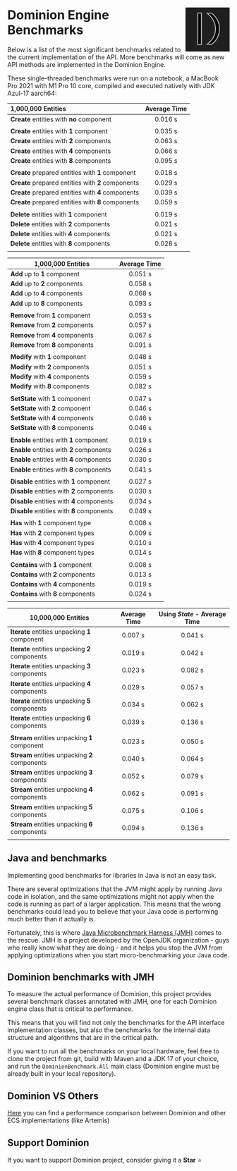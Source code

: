 # <img src="https://raw.githubusercontent.com/dominion-dev/dominion-dev.github.io/main/dominion-logo-square.png" align="right" width="100"> Dominion Engine Benchmarks

Below is a list of the most significant benchmarks related to the current implementation of the API. More benchmarks
will come as new API methods are implemented in the Dominion Engine.

These single-threaded benchmarks were run on a notebook, a MacBook Pro 2021 with M1 Pro 10 core, compiled and executed
natively with JDK Azul-17 aarch64:

| 1,000,000 Entities                                 | Average Time |
|:---------------------------------------------------|:------------:|
| **Create** entities with **no** component          |   0.016 s    |
|                                                    |              |
| **Create** entities with **1** component           |   0.035 s    |
| **Create** entities with **2** components          |   0.063 s    |
| **Create** entities with **4** components          |   0.066 s    |
| **Create** entities with **8** components          |   0.095 s    |
|                                                    |              |
| **Create** prepared entities with **1** component  |   0.018 s    |
| **Create** prepared entities with **2** components |   0.029 s    |
| **Create** prepared entities with **4** components |   0.039 s    |
| **Create** prepared entities with **8** components |   0.059 s    |
|                                                    |              |
| **Delete** entities with **1** component           |   0.019 s    |
| **Delete** entities with **2** components          |   0.021 s    |
| **Delete** entities with **4** components          |   0.021 s    |
| **Delete** entities with **8** components          |   0.028 s    |
|                                                    |              |

| 1,000,000 Entities                         | Average Time |
|--------------------------------------------|:------------:|
| **Add** up to **1** component              |   0.051 s    |
| **Add** up to **2** components             |   0.058 s    |
| **Add** up to **4** components             |   0.068 s    |
| **Add** up to **8** components             |   0.093 s    |
|                                            |              |
| **Remove** from **1** component            |   0.053 s    |
| **Remove** from **2** components           |   0.057 s    |
| **Remove** from **4** components           |   0.067 s    |
| **Remove** from **8** components           |   0.091 s    |
|                                            |              |
| **Modify** with **1** component            |   0.048 s    |
| **Modify** with **2** components           |   0.051 s    |
| **Modify** with **4** components           |   0.059 s    |
| **Modify** with **8** components           |   0.082 s    |
|                                            |              |
| **SetState** with **1** component          |   0.047 s    |
| **SetState** with **2** component          |   0.046 s    |
| **SetState** with **4** components         |   0.046 s    |
| **SetState** with **8** components         |   0.046 s    |
|                                            |              |
| **Enable** entities with **1** component   |   0.019 s    |
| **Enable** entities with **2** components  |   0.026 s    |
| **Enable** entities with **4** components  |   0.030 s    |
| **Enable** entities with **8** components  |   0.041 s    |
|                                            |              |
| **Disable** entities with **1** component  |   0.027 s    |
| **Disable** entities with **2** components |   0.030 s    |
| **Disable** entities with **4** components |   0.034 s    |
| **Disable** entities with **8** components |   0.049 s    |
|                                            |              |
| **Has** with **1** component type          |   0.008 s    |
| **Has** with **2** component types         |   0.009 s    |
| **Has** with **4** component types         |   0.010 s    |
| **Has** with **8** component types         |   0.014 s    |
|                                            |              |
| **Contains** with **1** component          |   0.008 s    |
| **Contains** with **2** components         |   0.013 s    |
| **Contains** with **4** components         |   0.019 s    |
| **Contains** with **8** components         |   0.024 s    |
|                                            |              |

| 10,000,000 Entities                             | Average Time | Using _State_ - Average Time |
|-------------------------------------------------|:------------:|:----------------------------:|
| **Iterate** entities unpacking **1** component  |   0.007 s    |           0.041 s            |
| **Iterate** entities unpacking **2** components |   0.019 s    |           0.042 s            |
| **Iterate** entities unpacking **3** components |   0.023 s    |           0.082 s            |
| **Iterate** entities unpacking **4** components |   0.029 s    |           0.057 s            |
| **Iterate** entities unpacking **5** components |   0.034 s    |           0.062 s            |
| **Iterate** entities unpacking **6** components |   0.039 s    |           0.136 s            |
|                                                 |              |                              |
| **Stream** entities unpacking **1** component   |   0.023 s    |           0.050 s            |
| **Stream** entities unpacking **2** components  |   0.040 s    |           0.064 s            |
| **Stream** entities unpacking **3** components  |   0.052 s    |           0.079 s            |
| **Stream** entities unpacking **4** components  |   0.062 s    |           0.091 s            |
| **Stream** entities unpacking **5** components  |   0.075 s    |           0.106 s            |
| **Stream** entities unpacking **6** components  |   0.094 s    |           0.136 s            |
|                                                 |              |                              |

## Java and benchmarks

Implementing good benchmarks for libraries in Java is not an easy task.

There are several optimizations that the JVM might apply by running Java code in isolation, and the same optimizations
might not apply when the code is running as part of a larger application. This means that the wrong benchmarks could
lead you to believe that your Java code is performing much better than it actually is.

Fortunately, this is where  [Java Microbenchmark Harness (JMH)](https://github.com/openjdk/jmh) comes to the rescue. JMH
is a project developed by the OpenJDK organization - guys who really know what they are doing - and it helps you stop
the JVM from applying optimizations when you start micro-benchmarking your Java code.

## Dominion benchmarks with JMH

To measure the actual performance of Dominion, this project provides several benchmark classes annotated with JMH, one
for each Dominion engine class that is critical to performance.

This means that you will find not only the benchmarks for the API interface implementation classes, but also the
benchmarks for the internal data structure and algorithms that are in the critical path.

If you want to run all the benchmarks on your local hardware, feel free to clone the project from git, build with Maven
and a JDK 17 of your choice, and run the `DominionBenchmark.All` main class (Dominion engine must be already built in
your local repository).

## Dominion VS Others

[Here](https://github.com/dominion-dev/dominion-ecs-java/tree/main/dominion-ecs-engine-benchmarks/OTHERS.md) you can
find a performance comparison between Dominion and other ECS implementations (like Artemis)

## Support Dominion

If you want to support Dominion project, consider giving it a **Star** ⭐️
